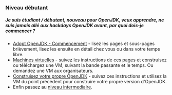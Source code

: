 ### Niveau débutant

##### Je suis étudiant / débutant, nouveau pour OpenJDK, veux apprendre, ne suis jamais allé aux hackdays OpenJDK avant, par quoi dois-je commencer ?

- [Adopt OpenJDK - Commencement](../adopt-openjdk-getting-started/adopt_openjdk_-_getting_started.md) - lisez les pages et sous-pages brièvement, lisez les ensuite en détail chez vous ou dans votre temps libre.
- [Machines virtuelles](../virtual-machines/virtual_machines.md) - suivez les instructions de ces pages et construisez ou téléchargez une VM, suivant la bande passante et le temps. Ou demandez une VM aux organisateurs.
- [Construisez votre propre OpenJDK](../binaries/build_your_own_openjdk.md) - suivez ces instructions et utilisez la VM du point précédent pour construire votre propre version d'OpenJDK.
- Enfin passez au [niveau intermediaire](../how-to-navigate/intermediate-level.md).
